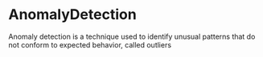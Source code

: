 # AnomalyDetection
Anomaly detection is a technique used to identify unusual patterns that do not conform to expected behavior, called outliers
